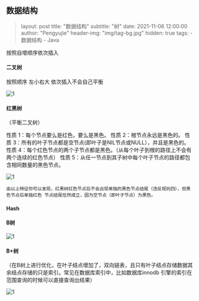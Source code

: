 ## 数据结构 



> layout:     post
> title:      "数据结构"
> subtitle:   "树"
> date:       2021-11-06 12:00:00
> author:     "Pengyujie"
> header-img: "img/tag-bg.jpg"
> hidden: true
> tags:
>     - 数据结构
>         - Java



按照自增顺序依次插入



#### 二叉树 

按照顺序 左小右大 依次插入不会自己平衡

![1](../../../../img/notes/datastructure/1.png)



#### 红黑树

（平衡二叉树）

性质 1：每个节点要么是红色，要么是黑色。
性质 2：根节点永远是黑色的。
性质 3：所有的叶子节点都是空节点(即叶子是NIL节点或NULL），并且是黑色的。
性质 4：每个红色节点的两个子节点都是黑色。（从每个叶子到根的路径上不会有两个连续的红色节点）
性质 5：从任一节点到其子树中每个叶子节点的路径都包含相同数量的黑色节点。

![1](../../../../img/notes/datastructure/2.png)

~~~
由以上特征你可以发现，红黑树红色节点后不会出现单独的黑色节点结尾（违反规则四），但黑色节点后单独红色 节点结尾任然成立，因为空节点（即叶子节点）为黑色。
~~~



#### Hash



#### B树

![1](../../../../img/notes/datastructure/3.png)



#### B+树

（在B树上进行优化，在叶子结点增加了，双向链表，且只有叶子结点存储数据其余结点存储的只是索引。常见在数据库索引中，比如数据库innodb 引擎的索引在范围查询的时候可以直接查询出结果）

![1](../../../../img/notes/redis/4.png)



